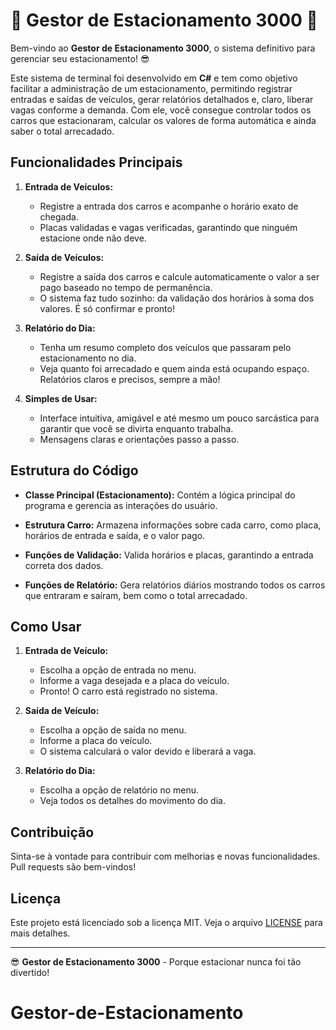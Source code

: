 # 🚗 **Gestor de Estacionamento 3000** 🚗

Bem-vindo ao **Gestor de Estacionamento 3000**, o sistema definitivo para gerenciar seu estacionamento! 😎

Este sistema de terminal foi desenvolvido em **C#** e tem como objetivo facilitar a administração de um estacionamento, permitindo registrar entradas e saídas de veículos, gerar relatórios detalhados e, claro, liberar vagas conforme a demanda. Com ele, você consegue controlar todos os carros que estacionaram, calcular os valores de forma automática e ainda saber o total arrecadado.

## Funcionalidades Principais

1. **Entrada de Veículos:** 
   - Registre a entrada dos carros e acompanhe o horário exato de chegada.
   - Placas validadas e vagas verificadas, garantindo que ninguém estacione onde não deve.

2. **Saída de Veículos:**
   - Registre a saída dos carros e calcule automaticamente o valor a ser pago baseado no tempo de permanência.
   - O sistema faz tudo sozinho: da validação dos horários à soma dos valores. É só confirmar e pronto!

3. **Relatório do Dia:**
   - Tenha um resumo completo dos veículos que passaram pelo estacionamento no dia.
   - Veja quanto foi arrecadado e quem ainda está ocupando espaço. Relatórios claros e precisos, sempre a mão!

4. **Simples de Usar:**
   - Interface intuitiva, amigável e até mesmo um pouco sarcástica para garantir que você se divirta enquanto trabalha.
   - Mensagens claras e orientações passo a passo.

## Estrutura do Código

- **Classe Principal (Estacionamento):** 
  Contém a lógica principal do programa e gerencia as interações do usuário.

- **Estrutura Carro:**
  Armazena informações sobre cada carro, como placa, horários de entrada e saída, e o valor pago.

- **Funções de Validação:**
  Valida horários e placas, garantindo a entrada correta dos dados.

- **Funções de Relatório:**
  Gera relatórios diários mostrando todos os carros que entraram e saíram, bem como o total arrecadado.

## Como Usar

1. **Entrada de Veículo:**
   - Escolha a opção de entrada no menu.
   - Informe a vaga desejada e a placa do veículo.
   - Pronto! O carro está registrado no sistema.

2. **Saída de Veículo:**
   - Escolha a opção de saída no menu.
   - Informe a placa do veículo.
   - O sistema calculará o valor devido e liberará a vaga.

3. **Relatório do Dia:**
   - Escolha a opção de relatório no menu.
   - Veja todos os detalhes do movimento do dia.

## Contribuição

Sinta-se à vontade para contribuir com melhorias e novas funcionalidades. Pull requests são bem-vindos!

## Licença

Este projeto está licenciado sob a licença MIT. Veja o arquivo [LICENSE](LICENSE) para mais detalhes.

---

😎 **Gestor de Estacionamento 3000** - Porque estacionar nunca foi tão divertido!

# Gestor-de-Estacionamento
